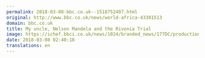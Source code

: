 ```yaml
---
permalink: 2018-03-08-bbc.co.uk--1518752407.html
original: http://www.bbc.co.uk/news/world-africa-43301513
domain: bbc.co.uk
title: My uncle, Nelson Mandela and the Rivonia Trial
image: https://ichef.bbci.co.uk/news/1024/branded_news/177DC/production/_100302269_7f7fadf5-701e-477c-8f02-334a0056643e.jpg
date: 2018-03-08 02:40:18
translations: en
---
```



